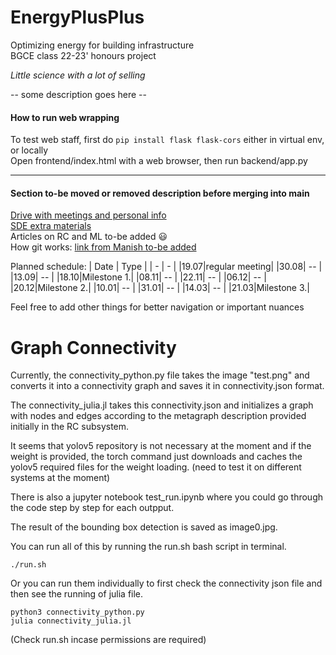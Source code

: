 # EnergyPlusPlus  

Optimizing energy for building infrastructure  
BGCE class 22-23' honours project  

*Little science with a lot of selling*  

-- some description goes here --  

#### How to run web wrapping  
To test web staff, first do `pip install flask flask-cors` either in virtual env, or locally  
Open frontend/index.html with a web browser, then run backend/app.py  

---

#### Section to-be moved or removed description before merging into main

[Drive with meetings and personal info](https://drive.google.com/drive/folders/1SanSRlWefZBU_X_bpvDEbwvL42WLAsri)  
[SDE extra materials](https://splm.sharepoint.com/:f:/r/sites/BGCE2022/Shared%20Documents/General/Literature/sde?csf=1&web=1&e=Ma0rYR)  
Articles on RC and ML to-be added :smiley:  
How git works:  [link from Manish to-be added]()  

Planned schedule:
| Date | Type |
| - | - |
|19.07|regular meeting|
|30.08| -- |
|13.09| -- |
|18.10|Milestone 1.|
|08.11| -- |
|22.11| -- |
|06.12| -- |
|20.12|Milestone 2.|
|10.01| -- |
|31.01| -- |
|14.03| -- |
|21.03|Milestone 3.|

Feel free to add other things for better navigation or important nuances 
# Graph Connectivity

Currently, the connectivity_python.py file takes the image "test.png" and converts it into a connectivity graph and saves it in connectivity.json format. 

The connectivity_julia.jl takes this connectivity.json and initializes a graph with nodes and edges according to the metagraph description provided initially in the RC subsystem.

It seems that yolov5 repository is not necessary at the moment and if the weight is provided, the torch command just downloads and caches the yolov5 required files for the weight loading. (need to test it on different systems at the moment)

There is also a jupyter notebook test_run.ipynb where you could go through the code step by step for each outpput. 

The result of the bounding box detection is saved as image0.jpg.

You can run all of this by running the run.sh bash script in terminal.

```
./run.sh
```
Or you can run them individually to first check the connectivity json file and then see the running of julia file.

```
python3 connectivity_python.py
julia connectivity_julia.jl
```
(Check run.sh incase permissions are required)
